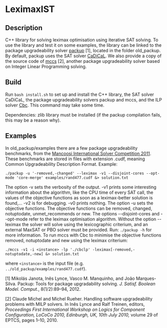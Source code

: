 # LeximaxIST
## Description
C++ library for solving leximax optimisation using iterative SAT solving.
To use the library and test it on some examples, the library can be linked to the package upgradeability solver [packup](https://sat.inesc-id.pt/~mikolas/sw/packup/) [1], located in the folder old_packup.
By default, packup uses the SAT solver [CaDiCaL](https://github.com/arminbiere/cadical).
We also provide a copy of the source code of [mccs](https://www.i3s.unice.fr/~cpjm/software.html) [2], another package upgradeability solver based on Integer Linear Programming solving.

## Build
Run `bash install.sh` to set up and install the C++ library, the SAT solver CaDiCaL, the package upgradeability solvers packup and mccs, and the ILP solver [Cbc](https://github.com/coin-or/Cbc).
This command may take some time.

Dependencies: zlib library must be installed (if the packup compilation fails, this may be a reason why).

## Examples
In old_packup/examples there are a few package upgradeability benchmarks, from the [Mancoosi International Solver Competition 2011](https://www.mancoosi.org/misc-2011/index.html). These benchmarks are stored in files with extension .cudf, meaning Common Upgradeability Description Format.
Example:
```
./packup -u '-removed,-changed' --leximax -v1 --disjoint-cores --opt-mode 'core-merge' examples/rand477.cudf &> solution.txt
```
The option -v sets the verbosity of the output.
-v1 prints some interesting information about the algorithm, like the CPU time of every SAT call, the values of the objective functions as soon as a leximax-better solution is found,... -v2 is for debugging. -v0 prints nothing.
The option -u sets the objective functions. The objective functions can be removed, changed, notuptodate, unmet_recommends or new.
The options --disjoint-cores and --opt-mode refer to the leximax optimisation algorithm.
Without the option --leximax the solver will solve using the lexicographic criterium, and an external MaxSAT or PBO solver must be provided.
Run: `./packup -h` for more information.
To run mccs with Cbc to minimise the objective functions removed, notuptodate and new using the leximax criterium:
```
./mccs -v1 -i <instance> -lp './cbclp' -leximax[-removed,-notuptodate,-new] &> solution.txt
```
where `<instance>` is the input file (e.g. `../old_packup/examples/rand477.cudf`).

[1] Mikolás Janota, Inês Lynce, Vasco M. Manquinho, and João Marques-Silva. Packup: Tools for package upgradability solving. *J. Satisf. Boolean Model. Comput.*, 8(1/2):89–94, 2012.

[2] Claude Michel and Michel Rueher. Handling software upgradeability problems with MILP solvers. In Inês Lynce and Ralf Treinen, editors, *Proceedings First International Workshop on Logics for Component Configuration, LoCoCo 2010, Edinburgh, UK, 10th July 2010,* volume 29 of EPTCS, pages 1–10, 2010.
